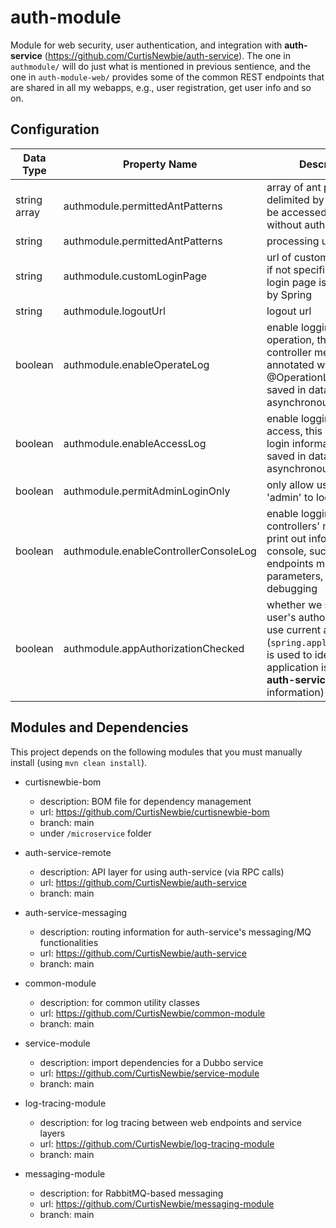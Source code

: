 # auth-module

Module for web security, user authentication, and integration with **auth-service** (https://github.com/CurtisNewbie/auth-service). The one in `authmodule/` will do just what is mentioned in previous sentience, and the one in `auth-module-web/` provides some of the common REST endpoints that are shared in all my webapps, e.g., user registration, get user info and so on.

## Configuration

Data Type | Property Name | Description | Default Value
----------|--------------|-------------|---------------
string array | authmodule.permittedAntPatterns | array of ant patterns delimited by ',' that can be accessed by anyone without authentication | 
string | authmodule.permittedAntPatterns | processing url for login | /login
string | authmodule.customLoginPage | url of custom login page, if not specified, a form login page is generated by Spring | /login  
string | authmodule.logoutUrl | logout url | /logout 
boolean | authmodule.enableOperateLog | enable logging of user operation, this logs any controller methods annotated with @OperationLog, this is saved in database asynchronously | true 
boolean | authmodule.enableAccessLog | enable logging of user access, this logs user's login information, this is saved in database asynchronously | true
boolean | authmodule.permitAdminLoginOnly | only allow user with role 'admin' to login | false
boolean | authmodule.enableControllerConsoleLog | enable logging of controllers' methods, will print out information on console, such as endpoints method parameters, it's useful for debugging | true 
boolean | authmodule.appAuthorizationChecked | whether we should check user's authorization to use current application (`spring.application.name` is used to identify which application is used). (see **auth-service** for more information) | false

## Modules and Dependencies

This project depends on the following modules that you must manually install (using `mvn clean install`).

- curtisnewbie-bom
    - description: BOM file for dependency management
    - url: https://github.com/CurtisNewbie/curtisnewbie-bom
    - branch: main
    - under `/microservice` folder

- auth-service-remote
    - description: API layer for using auth-service (via RPC calls)
    - url: https://github.com/CurtisNewbie/auth-service
    - branch: main 

- auth-service-messaging
    - description: routing information for auth-service's messaging/MQ functionalities
    - url: https://github.com/CurtisNewbie/auth-service
    - branch: main 

- common-module
    - description: for common utility classes 
    - url: https://github.com/CurtisNewbie/common-module
    - branch: main

- service-module
    - description: import dependencies for a Dubbo service
    - url: https://github.com/CurtisNewbie/service-module
    - branch: main

- log-tracing-module
    - description: for log tracing between web endpoints and service layers
    - url: https://github.com/CurtisNewbie/log-tracing-module
    - branch: main

- messaging-module
    - description: for RabbitMQ-based messaging 
    - url: https://github.com/CurtisNewbie/messaging-module
    - branch: main

